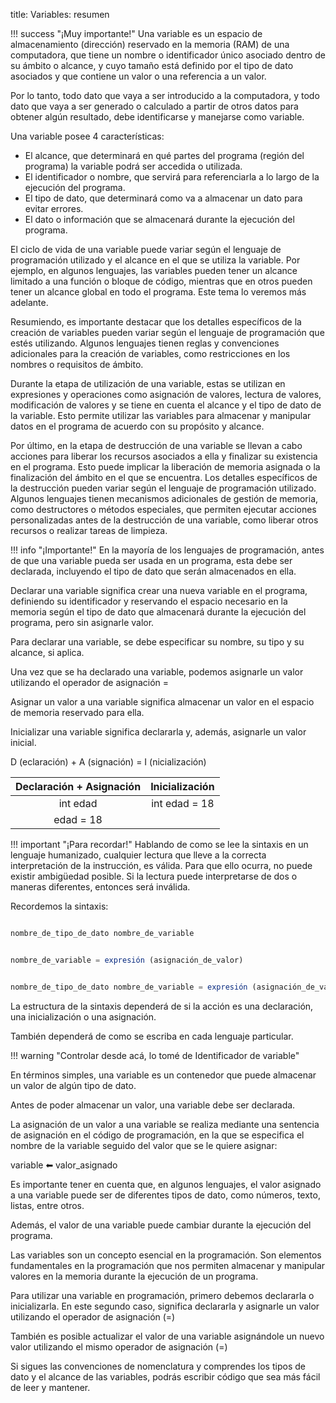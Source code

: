 title: Variables: resumen

!!! success "¡Muy importante!"
    Una variable es un espacio de almacenamiento (dirección) reservado en la memoria (RAM) de una computadora, que tiene un nombre o identificador único asociado dentro de su ámbito o alcance, y cuyo tamaño está definido por el tipo de dato asociados y que contiene un valor o una referencia a un valor.

Por lo tanto, todo dato que vaya a ser introducido a la computadora, y todo dato que vaya a ser generado o calculado a partir de otros datos para obtener algún resultado, debe identificarse y manejarse como variable. 

Una variable posee 4 características:

* El alcance, que determinará en qué partes del programa (región del programa) la variable podrá ser accedida o utilizada.
* El identificador o nombre, que servirá para referenciarla a lo largo de la ejecución del programa. 
* El tipo de dato, que determinará como va a almacenar un dato para evitar errores.
* El dato o información que se almacenará durante la ejecución del programa.

El ciclo de vida de una variable puede variar según el lenguaje de programación utilizado y el alcance en el que se utiliza la variable. Por ejemplo, en algunos lenguajes, las variables pueden tener un alcance limitado a una función o bloque de código, mientras que en otros pueden tener un alcance global en todo el programa. Este tema lo veremos más adelante.

Resumiendo, es importante destacar que los detalles específicos de la creación de variables pueden variar según el lenguaje de programación que estés utilizando. Algunos lenguajes tienen reglas y convenciones adicionales para la creación de variables, como restricciones en los nombres o requisitos de ámbito.

Durante la etapa de utilización de una variable, estas se utilizan en expresiones y operaciones como asignación de valores, lectura de valores, modificación de valores y se tiene en cuenta el alcance y el tipo de dato de la variable. Esto permite utilizar las variables para almacenar y manipular datos en el programa de acuerdo con su propósito y alcance.

Por último, en la etapa de destrucción de una variable se llevan a cabo acciones para liberar los recursos asociados a ella y finalizar su existencia en el programa. Esto puede implicar la liberación de memoria asignada o la finalización del ámbito en el que se encuentra. Los detalles específicos de la destrucción pueden variar según el lenguaje de programación utilizado. Algunos lenguajes tienen mecanismos adicionales de gestión de memoria, como destructores o métodos especiales, que permiten ejecutar acciones personalizadas antes de la destrucción de una variable, como liberar otros recursos o realizar tareas de limpieza.

!!! info "¡Importante!"
    En la mayoría de los lenguajes de programación, antes de que una variable pueda ser usada en un programa, esta debe ser declarada, incluyendo el tipo de dato que serán almacenados en ella. 

Declarar una variable significa crear una nueva variable en el programa, definiendo su identificador y reservando el espacio necesario en la memoria según el tipo de dato que almacenará durante la ejecución del programa, pero sin asignarle valor.

Para declarar una variable, se debe especificar su nombre, su tipo y su alcance, si aplica. 

Una vez que se ha declarado una variable, podemos asignarle un valor utilizando el operador de asignación =

Asignar un valor a una variable significa almacenar un valor en el espacio de memoria reservado para ella.

Inicializar una variable significa declararla y, además, asignarle un valor inicial.

D (eclaración) + A (signación) = I (nicialización)

|Declaración + Asignación | Inicialización |
|:---:|:---:|
| int edad | int edad = 18 |
| edad = 18 | |

!!! important "¡Para recordar!"
    Hablando de como se lee la sintaxis en un lenguaje humanizado, cualquier lectura que lleve a la correcta interpretación de la instrucción, es válida. Para que ello ocurra, no puede existir ambigüedad posible. Si la lectura puede interpretarse de dos o maneras diferentes, entonces será inválida.

Recordemos la sintaxis:

``` js title="Declaración"

nombre_de_tipo_de_dato nombre_de_variable
```

``` js title="Asignación"

nombre_de_variable = expresión (asignación_de_valor)
```

``` js title="Inicialización"

nombre_de_tipo_de_dato nombre_de_variable = expresión (asignación_de_valor)
```

La estructura de la sintaxis dependerá de si la acción es una declaración, una inicialización o una asignación.

También dependerá de como se escriba en cada lenguaje particular.

!!! warning "Controlar desde acá, lo tomé de Identificador de variable"

En términos simples, una variable es un contenedor que puede almacenar un valor de algún tipo de dato.

Antes de poder almacenar un valor, una variable debe ser declarada.

La asignación de un valor a una variable se realiza mediante una sentencia de asignación en el código de programación, en la que se especifica el nombre de la variable seguido del valor que se le quiere asignar:

variable &#x2B05; valor_asignado

Es importante tener en cuenta que, en algunos lenguajes, el valor asignado a una variable puede ser de diferentes tipos de dato, como números, texto, listas, entre otros.

Además, el valor de una variable puede cambiar durante la ejecución del programa.

Las variables son un concepto esencial en la programación. Son elementos fundamentales en la programación que nos permiten almacenar y manipular valores en la memoria durante la ejecución de un programa. 

Para utilizar una variable en programación, primero debemos declararla o inicializarla. En este segundo caso, significa declararla y asignarle un valor utilizando el operador de asignación (=)

También es posible actualizar el valor de una variable asignándole un nuevo valor utilizando el mismo operador de asignación (=)

Si sigues las convenciones de nomenclatura y comprendes los tipos de dato y el alcance de las variables, podrás escribir código que sea más fácil de leer y mantener.
